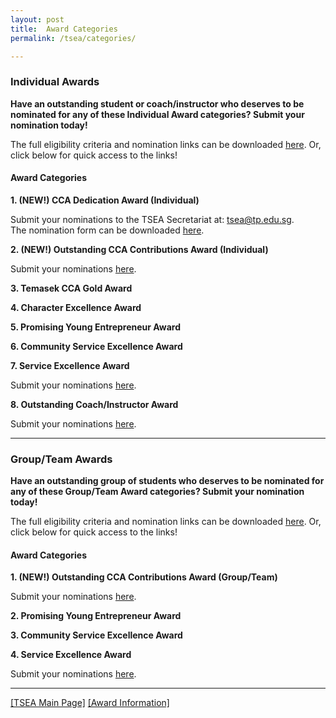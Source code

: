 ```yaml
---
layout: post
title:  Award Categories 
permalink: /tsea/categories/

---
```


### Individual Awards

<b>Have an outstanding student or coach/instructor who deserves to be nominated for any of these Individual Award categories? Submit your nomination today!</b>

The full eligibility criteria and nomination links can be downloaded [here](https://github.com/isomerpages/tp-vc/raw/staging/images/attachment/TSEA2021-IndividualAwardsInfo.pdf). Or, click below for quick access to the links!

#### Award Categories

**1. (NEW!) CCA Dedication Award (Individual)**

  Submit your nominations to the TSEA Secretariat at: <a href="mailto:tsea@tp.edu.sg">tsea@tp.edu.sg</a>.<br>
  The nomination form can be downloaded [here](https://github.com/isomerpages/tp-vc/raw/staging/images/attachment/TSEA2021-CCADedication(Individual)NominationForm.xlsx).<br>
    
**2. (NEW!) Outstanding CCA Contributions Award (Individual)**

  Submit your nominations <a href="https://form.gov.sg/#!/60828a0317dde80011316ad5">here</a>.<br>

**3. Temasek CCA Gold Award**

**4. Character Excellence Award**

**5. Promising Young Entrepreneur Award**

**6. Community Service Excellence Award**

**7. Service Excellence Award**

  Submit your nominations <a href="https://form.gov.sg/#!/60828a4e0f169a0011a684ae">here</a>.<br>
  
**8. Outstanding Coach/Instructor Award**

  Submit your nominations <a href="https://form.gov.sg/#!/60828a7afecb390011501f2b">here</a>.
  
---

### Group/Team Awards

<b>Have an outstanding group of students who deserves to be nominated for any of these Group/Team Award categories? Submit your nomination today!</b>

The full eligibility criteria and nomination links can be downloaded [here](https://github.com/isomerpages/tp-vc/raw/staging/images/attachment/TSEA2021-Group-TeamAwardsInfo.pdf). Or, click below for quick access to the links!

#### Award Categories

**1. (NEW!) Outstanding CCA Contributions Award (Group/Team)**

  Submit your nominations <a href="https://form.gov.sg/#!/6082a495fad0230011d22a55">here</a>.<br>

**2. Promising Young Entrepreneur Award**

**3. Community Service Excellence Award**

**4. Service Excellence Award**

  Submit your nominations <a href="https://form.gov.sg/#!/60828a260f169a0011a6848f">here</a>.

---

[[TSEA Main Page]](/be-involved/tsea2021/)  [[Award Information]](/tsea/information/)
